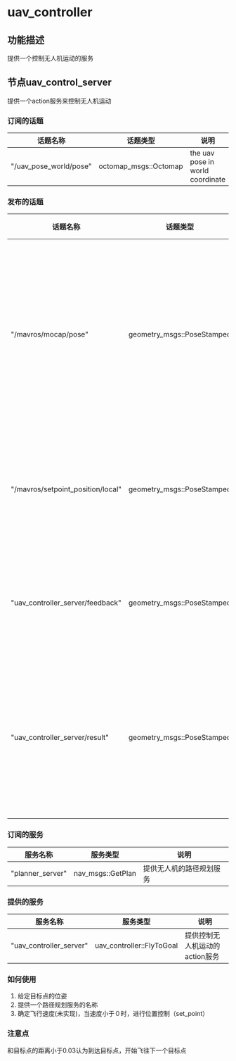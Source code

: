 uav_controller
========================

## 功能描述

提供一个控制无人机运动的服务

## 节点uav_control_server

提供一个action服务来控制无人机运动

### 订阅的话题

| 话题名称 | 话题类型 | 说明 |
|------------|------------|---------|
|"/uav_pose_world/pose" | octomap_msgs::Octomap | the uav pose in world coordinate

### 发布的话题

| 话题名称 | 话题类型 | 说明 |
|------------|------------|---------|
|"/mavros/mocap/pose" | geometry_msgs::PoseStamped | 发给px4飞控的,无人机在世界坐标系的位姿
|"/mavros/setpoint_position/local" | geometry_msgs::PoseStamped | 控制飞机要运动到的位姿
|"uav_controller_server/feedback" | geometry_msgs::PoseStamped | 无人机距离目标的距离
|"uav_controller_server/result" | geometry_msgs::PoseStamped | 控制结束后无人机距离目标的距离


### 订阅的服务

| 服务名称 | 服务类型 | 说明 |
|------------|------------|---------|
|"planner_server" | nav_msgs::GetPlan | 提供无人机的路径规划服务

### 提供的服务

| 服务名称 | 服务类型 | 说明 |
|------------|------------|---------|
|"uav_controller_server" | uav_controller::FlyToGoal | 提供控制无人机运动的action服务

### 如何使用

1. 给定目标点的位姿
2. 提供一个路径规划服务的名称
3. 确定飞行速度(未实现)，当速度小于０时，进行位置控制（set_point）

### 注意点
和目标点的距离小于0.03认为到达目标点，开始飞往下一个目标点
